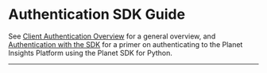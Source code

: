 # Authentication SDK Guide

See [Client Authentication Overview](../../auth/auth-overview) for a general
overview, and [Authentication with the SDK](../../auth/auth-sdk) for a primer
on authenticating to the Planet Insights Platform using the Planet SDK for
Python.

----
